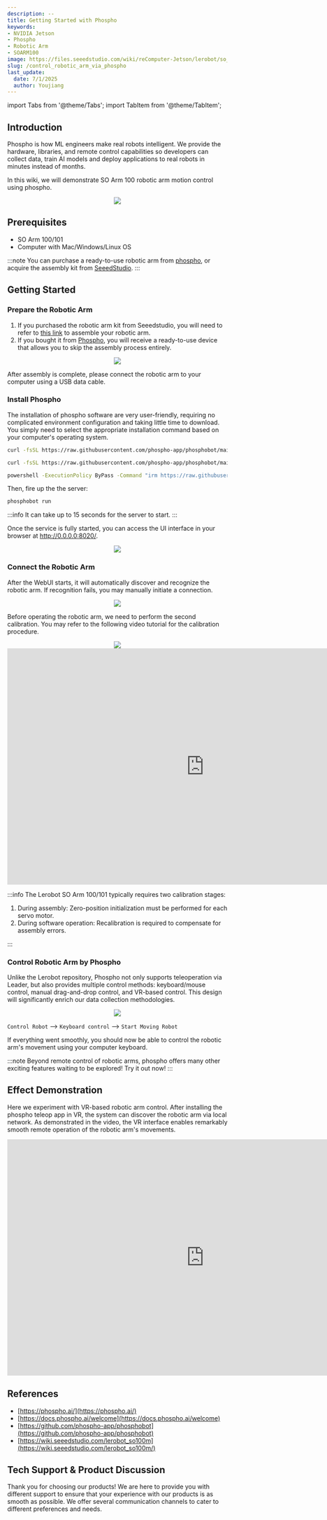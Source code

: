 ```yaml
---
description: --
title: Getting Started with Phospho
keywords:
- NVIDIA Jetson
- Phospho
- Robotic Arm
- SOARM100
image: https://files.seeedstudio.com/wiki/reComputer-Jetson/lerobot/so_arm_100.webp
slug: /control_robotic_arm_via_phospho
last_update:
  date: 7/1/2025
  author: Youjiang
---
```


import Tabs from '@theme/Tabs';
import TabItem from '@theme/TabItem';

## Introduction

Phospho is how ML engineers make real robots intelligent. We provide the hardware, libraries, and remote control capabilities so developers can collect data, train AI models and deploy applications to real robots in minutes instead of months.

In this wiki, we will demonstrate SO Arm 100 robotic arm motion control using phospho.

<div align="center">
    <img width={900}
    src="https://files.seeedstudio.com/wiki/reComputer-Jetson/phospho/phospho_1.png" />
</div>

## Prerequisites

- SO Arm 100/101
- Computer with Mac/Windows/Linux OS

:::note
You can purchase a ready-to-use robotic arm from [phospho](https://robots.phospho.ai/starter-pack), or acquire the assembly kit from [SeeedStudio](https://www.seeedstudio.com/SO-ARM101-Low-Cost-AI-Arm-Kit-Pro-p-6427.html).
:::

## Getting Started

### Prepare the Robotic Arm

1. If you purchased the robotic arm kit from Seeedstudio, you will need to refer to [this link](https://wiki.seeedstudio.com/lerobot_so100m/#assembly) to assemble your robotic arm.
2. If you bought it from [Phospho](https://robots.phospho.ai/), you will receive a ready-to-use device that allows you to skip the assembly process entirely.

<div align="center">
    <img width={900}
    src="https://files.seeedstudio.com/wiki/reComputer-Jetson/lerobot/so_arm_100.jpg" />
</div>

After assembly is complete, please connect the robotic arm to your computer using a USB data cable.

### Install Phospho

<div style={{ textAlign: 'justify' }}>

The installation of phospho software are very user-friendly, requiring no complicated environment configuration and taking little time to download. You simply need to select the appropriate installation command based on your computer's operating system.

</div>

<Tabs>
<TabItem value="MacOS" label="MacOS">

```bash
curl -fsSL https://raw.githubusercontent.com/phospho-app/phosphobot/main/install.sh | bash
```

</TabItem>
<TabItem value="Linux" label="Linux">

```bash
curl -fsSL https://raw.githubusercontent.com/phospho-app/phosphobot/main/install.sh | sudo bash
```

</TabItem>
<TabItem value="Windows" label="Windows">

```bash
powershell -ExecutionPolicy ByPass -Command "irm https://raw.githubusercontent.com/phospho-app/phosphobot/main/install.ps1 | iex"
```

</TabItem>
</Tabs>

Then, fire up the the server:

```bash
phosphobot run
```

:::info
It can take up to 15 seconds for the server to start.
:::

Once the service is fully started, you can access the UI interface in your browser at http://0.0.0.0:8020/.
<div align="center">
    <img width={900}
    src="https://files.seeedstudio.com/wiki/reComputer-Jetson/phospho/webui.png" />
</div>

### Connect the Robotic Arm

After the WebUI starts, it will automatically discover and recognize the robotic arm. If recognition fails, you may manually initiate a connection.

<div align="center">
    <img width={900}
    src="https://files.seeedstudio.com/wiki/reComputer-Jetson/phospho/connection.png" />
</div>

Before operating the robotic arm, we need to perform the second calibration. You may refer to the following video tutorial for the calibration procedure.

<div align="center">
    <img width={900}
    src="https://files.seeedstudio.com/wiki/reComputer-Jetson/phospho/calibration.png" />
</div>

<div class="video-container">
  <iframe width="900" height="540" src="https://www.youtube.com/embed/65DW8yLcRmM" title="How to calibrate the SO-100 or SO-101 robot arm? Step by step guide" frameborder="0" allow="accelerometer; autoplay; clipboard-write; encrypted-media; gyroscope; picture-in-picture; web-share" referrerpolicy="strict-origin-when-cross-origin" allowfullscreen></iframe>
</div>

:::info
The Lerobot SO Arm 100/101 typically requires two calibration stages:

1. During assembly: Zero-position initialization must be performed for each servo motor.
2. During software operation: Recalibration is required to compensate for assembly errors.

:::

### Control Robotic Arm by Phospho

Unlike the Lerobot repository, Phospho not only supports teleoperation via Leader, but also provides multiple control methods: keyboard/mouse control, manual drag-and-drop control, and VR-based control. This design will significantly enrich our data collection methodologies.

<div align="center">
    <img width={900}
    src="https://files.seeedstudio.com/wiki/reComputer-Jetson/phospho/control.png" />
</div>

`Control Robot` --> `Keyboard control` --> `Start Moving Robot`

If everything went smoothly, you should now be able to control the robotic arm's movement using your computer keyboard.

:::note
Beyond remote control of robotic arms, phospho offers many other exciting features waiting to be explored! Try it out now!
:::

## Effect Demonstration

Here we experiment with VR-based robotic arm control. After installing the phospho teleop app in VR, the system can discover the robotic arm via local network. As demonstrated in the video, the VR interface enables remarkably smooth remote operation of the robotic arm's movements.

<div class="video-container">
<iframe width="900" height="540" src="https://www.youtube.com/embed/dvkHfyivQjI" title="AI-Powered Control of the Robotic Arm via Phospho" frameborder="0" allow="accelerometer; autoplay; clipboard-write; encrypted-media; gyroscope; picture-in-picture; web-share" referrerpolicy="strict-origin-when-cross-origin" allowfullscreen></iframe>
</div>

## References

- [https://phospho.ai/](https://phospho.ai/)
- [https://docs.phospho.ai/welcome](https://docs.phospho.ai/welcome)
- [https://github.com/phospho-app/phosphobot](https://github.com/phospho-app/phosphobot)
- [https://wiki.seeedstudio.com/lerobot_so100m](https://wiki.seeedstudio.com/lerobot_so100m/)

## Tech Support & Product Discussion

Thank you for choosing our products! We are here to provide you with different support to ensure that your experience with our products is as smooth as possible. We offer several communication channels to cater to different preferences and needs.

<div class="button_tech_support_container">
<a href="https://forum.seeedstudio.com/" class="button_forum"></a>
<a href="https://www.seeedstudio.com/contacts" class="button_email"></a>
</div>

<div class="button_tech_support_container">
<a href="https://discord.gg/eWkprNDMU7" class="button_discord"></a>
<a href="https://github.com/Seeed-Studio/wiki-documents/discussions/69" class="button_discussion"></a>
</div>
